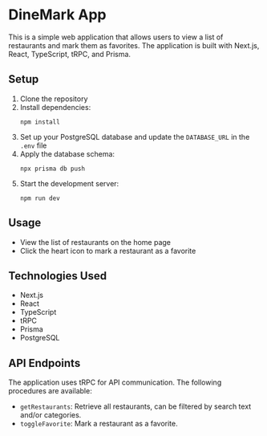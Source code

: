 # DineMark App

This is a simple web application that allows users to view a list of restaurants and mark them as favorites. The application is built with Next.js, React, TypeScript, tRPC, and Prisma.

## Setup

1. Clone the repository
2. Install dependencies:
   ```
   npm install
   ```
3. Set up your PostgreSQL database and update the `DATABASE_URL` in the `.env` file
4. Apply the database schema:
   ```
   npx prisma db push
   ```
5. Start the development server:
   ```
   npm run dev
   ```

## Usage

- View the list of restaurants on the home page
- Click the heart icon to mark a restaurant as a favorite

## Technologies Used

- Next.js
- React
- TypeScript
- tRPC
- Prisma
- PostgreSQL

## API Endpoints

The application uses tRPC for API communication. The following procedures are available:

- `getRestaurants`: Retrieve all restaurants, can be filtered by search text and/or categories.
- `toggleFavorite`: Mark a restaurant as a favorite.
